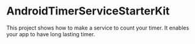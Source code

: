 # AndroidTimerServiceStarterKit
This project shows how to make a service to count your timer. 
It enables your app to have long lasting timer.
